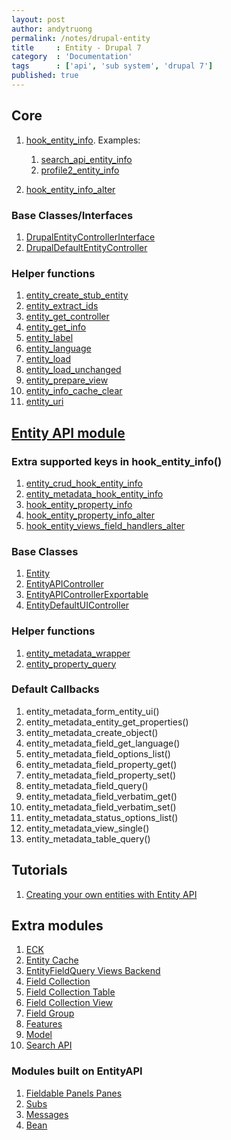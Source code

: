 ```yaml
---
layout: post
author: andytruong
permalink: /notes/drupal-entity
title     : Entity - Drupal 7
category  : 'Documentation'
tags      : ['api', 'sub system', 'drupal 7']
published: true
---
```


## Core

1. [hook_entity_info](http://goo.gl/ZzZll). Examples:

    1. [search_api_entity_info](http://goo.gl/CAGSs)
    1. [profile2_entity_info](http://goo.gl/bokMS)

1. [hook_entity_info_alter](http://goo.gl/lHdxV)

### Base Classes/Interfaces

1. [DrupalEntityControllerInterface](http://goo.gl/cLsak)
1. [DrupalDefaultEntityController](http://goo.gl/y0gjP)

### Helper functions

1. [entity_create_stub_entity](http://goo.gl/fgh3X)
1. [entity_extract_ids](http://goo.gl/Mt5i1)
1. [entity_get_controller](http://goo.gl/e7BHy)
1. [entity_get_info](http://goo.gl/Qsc4Y)
1. [entity_label](http://goo.gl/aQrbH)
1. [entity_language](http://goo.gl/DQCZn)
1. [entity_load](http://goo.gl/zQgGo)
1. [entity_load_unchanged](http://goo.gl/vg1zY)
1. [entity_prepare_view](http://goo.gl/jY875)
1. [entity_info_cache_clear](http://goo.gl/aOXCe)
1. [entity_uri](http://goo.gl/tL6Ao)

## [Entity API module](http://goo.gl/l3jtF)

### Extra supported keys in hook_entity_info()

1. [entity_crud_hook_entity_info](http://goo.gl/mfH94)
1. [entity_metadata_hook_entity_info](http://goo.gl/5SOT0)
1. [hook_entity_property_info](http://goo.gl/1AcqI)
1. [hook_entity_property_info_alter](http://goo.gl/qlkmd)
1. [hook_entity_views_field_handlers_alter](http://goo.gl/K6fmg)

### Base Classes

1. [Entity](http://goo.gl/EGDUt)
1. [EntityAPIController](http://goo.gl/rGk4u)
1. [EntityAPIControllerExportable](http://goo.gl/Lg8HC)
1. [EntityDefaultUIController](http://goo.gl/04Fzh)

### Helper functions

1. [entity_metadata_wrapper](http://goo.gl/SDy40)
1. [entity_property_query](http://goo.gl/RCFHv)

### Default Callbacks

1. entity_metadata_form_entity_ui()
1. entity_metadata_entity_get_properties()
1. entity_metadata_create_object()
1. entity_metadata_field_get_language()
1. entity_metadata_field_options_list()
1. entity_metadata_field_property_get()
1. entity_metadata_field_property_set()
1. entity_metadata_field_query()
1. entity_metadata_field_verbatim_get()
1. entity_metadata_field_verbatim_set()
1. entity_metadata_status_options_list()
1. entity_metadata_view_single()
1. entity_metadata_table_query()

## Tutorials

1. [Creating your own entities with Entity API](http://goo.gl/maquD)

## Extra modules

1. [ECK](http://goo.gl/68df1)
1. [Entity Cache](http://drupal.org/project/entitycache)
1. [EntityFieldQuery Views Backend](http://drupal.org/project/efq_views)
1. [Field Collection](http://drupal.org/project/field_collection)
1. [Field Collection Table](http://drupal.org/project/field_collection_table)
1. [Field Collection View](http://drupal.org/project/field_collection_views)
1. [Field Group](http://drupal.org/project/field_group)
1. [Features](http://drupal.org/project/features)
1. [Model](http://drupal.org/project/model)
1. [Search API](http://drupal.org/project/search_api)

### Modules built on EntityAPI

1. [Fieldable Panels Panes](http://drupal.org/project/fieldable_panels_panes)
1. [Subs](http://drupal.org/project/subs)
1. [Messages](http://drupal.org/project/message)
1. [Bean](http://drupal.org/project/bean)
